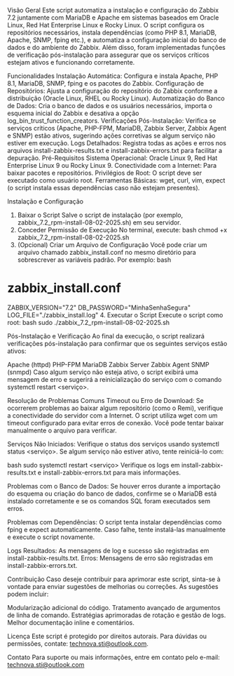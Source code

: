 Visão Geral
Este script automatiza a instalação e configuração do Zabbix 7.2 juntamente com MariaDB e Apache em sistemas baseados em Oracle Linux, Red Hat Enterprise Linux e Rocky Linux. O script configura os repositórios necessários, instala dependências (como PHP 8.1, MariaDB, Apache, SNMP, fping etc.), e automatiza a configuração inicial do banco de dados e do ambiente do Zabbix. Além disso, foram implementadas funções de verificação pós-instalação para assegurar que os serviços críticos estejam ativos e funcionando corretamente.

Funcionalidades
Instalação Automática: Configura e instala Apache, PHP 8.1, MariaDB, SNMP, fping e os pacotes do Zabbix.
Configuração de Repositórios: Ajusta a configuração do repositório do Zabbix conforme a distribuição (Oracle Linux, RHEL ou Rocky Linux).
Automatização do Banco de Dados: Cria o banco de dados e os usuários necessários, importa o esquema inicial do Zabbix e desativa a opção log_bin_trust_function_creators.
Verificações Pós-Instalação: Verifica se serviços críticos (Apache, PHP-FPM, MariaDB, Zabbix Server, Zabbix Agent e SNMP) estão ativos, sugerindo ações corretivas se algum serviço não estiver em execução.
Logs Detalhados: Registra todas as ações e erros nos arquivos install-zabbix-results.txt e install-zabbix-errors.txt para facilitar a depuração.
Pré-Requisitos
Sistema Operacional: Oracle Linux 9, Red Hat Enterprise Linux 9 ou Rocky Linux 9.
Conectividade com a Internet: Para baixar pacotes e repositórios.
Privilégios de Root: O script deve ser executado como usuário root.
Ferramentas Básicas: wget, curl, vim, expect (o script instala essas dependências caso não estejam presentes).

Instalação e Configuração
1. Baixar o Script
Salve o script de instalação (por exemplo, zabbix_7.2_rpm-install-08-02-2025.sh) em seu servidor.
2. Conceder Permissão de Execução
No terminal, execute:
bash
chmod +x zabbix_7.2_rpm-install-08-02-2025.sh
3. (Opcional) Criar um Arquivo de Configuração
Você pode criar um arquivo chamado zabbix_install.conf no mesmo diretório para sobrescrever as variáveis padrão. Por exemplo:
bash
# zabbix_install.conf
ZABBIX_VERSION="7.2"
DB_PASSWORD="MinhaSenhaSegura"
LOG_FILE="./zabbix_install.log"
4. Executar o Script
Execute o script como root:
bash
sudo ./zabbix_7.2_rpm-install-08-02-2025.sh

Pós-Instalação e Verificação
Ao final da execução, o script realizará verificações pós-instalação para confirmar que os seguintes serviços estão ativos:

Apache (httpd)
PHP-FPM
MariaDB
Zabbix Server
Zabbix Agent
SNMP (snmpd)
Caso algum serviço não esteja ativo, o script exibirá uma mensagem de erro e sugerirá a reinicialização do serviço com o comando systemctl restart <serviço>.

Resolução de Problemas Comuns
Timeout ou Erro de Download:
Se ocorrerem problemas ao baixar algum repositório (como o Remi), verifique a conectividade do servidor com a Internet. O script utiliza wget com um timeout configurado para evitar erros de conexão. Você pode tentar baixar manualmente o arquivo para verificar.

Serviços Não Iniciados:
Verifique o status dos serviços usando systemctl status <serviço>. Se algum serviço não estiver ativo, tente reiniciá-lo com:

bash
sudo systemctl restart <serviço>
Verifique os logs em install-zabbix-results.txt e install-zabbix-errors.txt para mais informações.

Problemas com o Banco de Dados:
Se houver erros durante a importação do esquema ou criação do banco de dados, confirme se o MariaDB está instalado corretamente e se os comandos SQL foram executados sem erros.

Problemas com Dependências:
O script tenta instalar dependências como fping e expect automaticamente. Caso falhe, tente instalá-las manualmente e execute o script novamente.

Logs
Resultados: As mensagens de log e sucesso são registradas em install-zabbix-results.txt.
Erros: Mensagens de erro são registradas em install-zabbix-errors.txt.

Contribuição
Caso deseje contribuir para aprimorar este script, sinta-se à vontade para enviar sugestões de melhorias ou correções. As sugestões podem incluir:

Modularização adicional do código.
Tratamento avançado de argumentos de linha de comando.
Estratégias aprimoradas de rotação e gestão de logs.
Melhor documentação inline e comentários.

Licença
Este script é protegido por direitos autorais. Para dúvidas ou permissões, contate: technova.sti@outlook.com.

Contato
Para suporte ou mais informações, entre em contato pelo e-mail: technova.sti@outlook.com